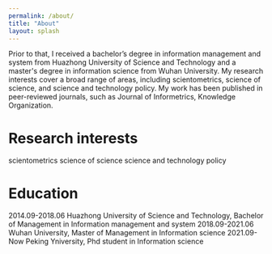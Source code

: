 ```yaml
---
permalink: /about/
title: "About"
layout: splash
---
```


Prior to that, I received a bachelor’s degree in information management and system from Huazhong University of Science and Technology and a master's degree in information science from Wuhan University. My research interests cover a broad range of areas, including scientometrics, science of science, and science and technology policy. My work has been published in peer-reviewed journals, such as Journal of Informetrics, Knowledge Organization.

# Research interests
scientometrics
science of science
science and technology policy

# Education
2014.09-2018.06 Huazhong University of Science and Technology, Bachelor of Management in Information management and system
2018.09-2021.06 Wuhan University, Master of Management in Information science
2021.09-Now     Peking Yniversity, Phd student in Information science

